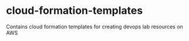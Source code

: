 # cloud-formation-templates
Contains cloud formation templates for creating devops lab resources on AWS
